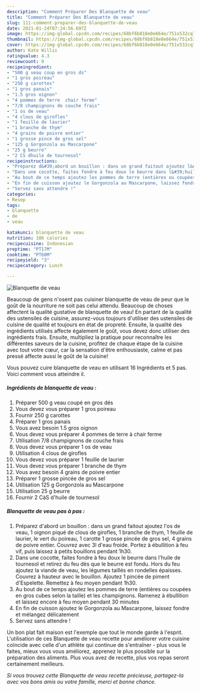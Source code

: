 ```yaml
---
description: "Comment Préparer Des Blanquette de veau"
title: "Comment Préparer Des Blanquette de veau"
slug: 111-comment-preparer-des-blanquette-de-veau
date: 2021-01-24T07:24:56.697Z
image: https://img-global.cpcdn.com/recipes/68bf6b818e0e664e/751x532cq70/blanquette-de-veau-photo-principale-de-la-recette.jpg
thumbnail: https://img-global.cpcdn.com/recipes/68bf6b818e0e664e/751x532cq70/blanquette-de-veau-photo-principale-de-la-recette.jpg
cover: https://img-global.cpcdn.com/recipes/68bf6b818e0e664e/751x532cq70/blanquette-de-veau-photo-principale-de-la-recette.jpg
author: Kate Willis
ratingvalue: 4.3
reviewcount: 9
recipeingredient:
- "500 g veau coup en gros ds"
- "1 gros poireau"
- "250 g carottes"
- "1 gros panais"
- "1.5 gros oignon"
- "4 pommes de terre  chair ferme"
- "7/8 champignons de couche frais"
- "1 os de veau"
- "4 clous de girofles"
- "1 feuille de laurier"
- "1 branche de thym"
- "4 grains de poivre entier"
- "1 grosse pince de gros sel"
- "125 g Gorgonzola au Mascarpone"
- "25 g beurre"
- "2 CS dhuile de tournesol"
recipeinstructions:
- "Préparez d&#39;abord un bouillon : dans un grand faitout ajoutez l&#39;os de veau, 1 oignon piqué de clous de girofles, 1 branche de thym, 1 feuille de laurier, le vert du poireau, 1 carotte 1 grosse pincée de gros sel, 4 grains de poivre entier. Couvrez avec 3l d&#39;eau froide. Portez à ébullition à feu vif, puis laissez à petits bouillons pendant 1h30."
- "Dans une cocotte, faites fondre à feu doux le beurre dans l&#39;huile de tournesol et retirez du feu dès que le beurre est fondu. Hors du feu ajoutez la viande de veau, les légumes taillés en rondelles épaisses. Couvrez à hauteur avec le bouillon. Ajoutez 1 pincée de piment d&#39;Espelette. Remettez à feu moyen pendant 1h30."
- "Au bout de ce temps ajoutez les pommes de terre (entières ou coupées en gros cubes selon la taille) et les champignons. Ramenez à ébullition et laissez encore à feu moyen pendant 30 minutes"
- "En fin de cuisson ajoutez le Gorgonzola au Mascarpone, laissez fondre et mélangez délicatement"
- "Servez sans attendre !"
categories:
- Resep
tags:
- blanquette
- de
- veau

katakunci: blanquette de veau 
nutrition: 106 calories
recipecuisine: Indonesian
preptime: "PT17M"
cooktime: "PT60M"
recipeyield: "3"
recipecategory: Lunch

---
```



![Blanquette de veau](https://img-global.cpcdn.com/recipes/68bf6b818e0e664e/751x532cq70/blanquette-de-veau-photo-principale-de-la-recette.jpg)

Beaucoup de gens n'osent pas cuisiner blanquette de veau de peur que le goût de la nourriture ne soit pas celui attendu. Beaucoup de choses affectent la qualité gustative de blanquette de veau! En partant de la qualité des ustensiles de cuisine, assurez-vous toujours d'utiliser des ustensiles de cuisine de qualité et toujours en état de propreté. Ensuite, la qualité des ingrédients utilisés affecte également le goût, vous devez donc utiliser des ingrédients frais. Ensuite, multipliez la pratique pour reconnaître les différentes saveurs de la cuisine, profitez de chaque étape de la cuisine avec tout votre cœur, car la sensation d'être enthousiaste, calme et pas pressé affecte aussi le goût de la cuisine!

<!--inarticleads1-->

Vous pouvez cuire blanquette de veau en utilisant 16 Ingrédients et 5 pas. Voici comment vous atteindre il.

##### Ingrédients de blanquette de veau :

1. Préparer 500 g veau coupé en gros dés
1. Vous devez vous préparer 1 gros poireau
1. Fournir 250 g carottes
1. Préparer 1 gros panais
1. Vous avez besoin 1.5 gros oignon
1. Vous devez vous préparer 4 pommes de terre à chair ferme
1. Utilisation 7/8 champignons de couche frais
1. Vous devez vous préparer 1 os de veau
1. Utilisation 4 clous de girofles
1. Vous devez vous préparer 1 feuille de laurier
1. Vous devez vous préparer 1 branche de thym
1. Vous avez besoin 4 grains de poivre entier
1. Préparer 1 grosse pincée de gros sel
1. Utilisation 125 g Gorgonzola au Mascarpone
1. Utilisation 25 g beurre
1. Fournir 2 CàS d&#39;huile de tournesol




<!--inarticleads2-->

##### Blanquette de veau pas à pas :

1. Préparez d&#39;abord un bouillon : dans un grand faitout ajoutez l&#39;os de veau, 1 oignon piqué de clous de girofles, 1 branche de thym, 1 feuille de laurier, le vert du poireau, 1 carotte 1 grosse pincée de gros sel, 4 grains de poivre entier. Couvrez avec 3l d&#39;eau froide. Portez à ébullition à feu vif, puis laissez à petits bouillons pendant 1h30.
1. Dans une cocotte, faites fondre à feu doux le beurre dans l&#39;huile de tournesol et retirez du feu dès que le beurre est fondu. Hors du feu ajoutez la viande de veau, les légumes taillés en rondelles épaisses. Couvrez à hauteur avec le bouillon. Ajoutez 1 pincée de piment d&#39;Espelette. Remettez à feu moyen pendant 1h30.
1. Au bout de ce temps ajoutez les pommes de terre (entières ou coupées en gros cubes selon la taille) et les champignons. Ramenez à ébullition et laissez encore à feu moyen pendant 30 minutes
1. En fin de cuisson ajoutez le Gorgonzola au Mascarpone, laissez fondre et mélangez délicatement
1. Servez sans attendre !




<!--inarticleads1-->

<p>
Un bon plat fait maison est l'exemple que tout le monde garde à l'esprit. L'utilisation de ces Blanquette de veau recette pour améliorer votre cuisine coïncide avec celle d'un athlète qui continue de s'entraîner - plus vous le faites, mieux vous vous améliorez, apprenez le plus possible sur la préparation des aliments. Plus vous avez de recette, plus vos repas seront certainement meilleurs.
</p>

<p>
<i>Si vous trouvez cette Blanquette de veau recette précieuse, partagez-la avec vos bons amis ou votre famille, merci et bonne chance.</i>
</p>

